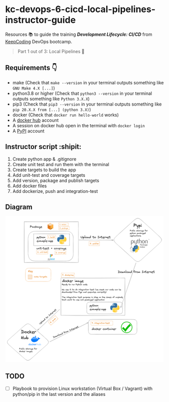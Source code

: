 # kc-devops-6-cicd-local-pipelines-instructor-guide 

Resources :books: to guide the training ***Development Lifecycle: CI/CD*** from [KeepCoding](https://keepcoding.io/) DevOps bootcamp.

> Part 1 out of 3: Local Pipelines :round_pushpin:

## Requirements :point_down:
- make (Check that `make --version` in your terminal outputs something like `GNU Make 4.X [...]`)
- python3.8 or higher (Check that `python3 --version` in your terminal outputs something like `Python 3.X.X`)
- pip3 (Check that `pip3 --version` in your terminal outputs something like `pip 20.X.X from [...] (python 3.X)`)
- docker (Check that  `docker run hello-world` works)
- A [docker hub](https://hub.docker.com/) account
- A session on docker hub open in the terminal with `docker login`
- A [PyPI](https://pypi.org/) account

## Instructor script :shipit:
1. Create python app & .gitignore
2. Create unit test and run them with the terminal
3. Create targets to build the app
4. Add unit-test and coverage targets
5. Add version, package and publish targets
6. Add docker files
7. Add dockerize, push and integration-test

## Diagram
![Diagram](./Diagram.png)

## TODO
 - [ ] Playbook to provision Linux workstation (Virtual Box / Vagrant) with python/pip in the last version and the aliases
